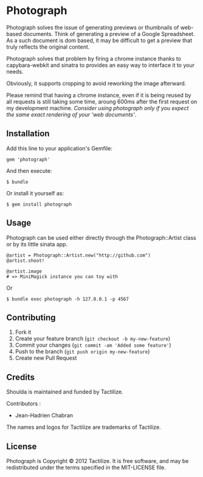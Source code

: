 # Photograph

Photograph solves the issue of generating previews or thumbnails of
web-based documents. Think of generating a preview of a Google
Spreadsheet. As a such document is dom based, it may be difficult to get a preview
that truly reflects the original content. 

Photograph solves that problem by firing a chrome instance thanks to
capybara-webkit and sinatra to provides an easy way to interface it to
your needs. 

Obviously, it supports cropping to avoid reworking the image afterward.

Please remind that having a chrome instance, even if it is being reused
by all requests is still taking some time, aroung 600ms after the first 
request on my development machine. *Consider using photograph only if
you expect the same exact rendering of your 'web documents'*.

## Installation

Add this line to your application's Gemfile:

    gem 'photograph'

And then execute:

    $ bundle

Or install it yourself as:

    $ gem install photograph

## Usage

Photograph can be used either directly through the Photograph::Artist
class or by its little sinata app. 

    @artist = Photograph::Artist.new("http://github.com")
    @artist.shoot!

    @artist.image
    # => MiniMagick instance you can toy with

Or 

    $ bundle exec photograph -h 127.0.0.1 -p 4567

## Contributing

1. Fork it
2. Create your feature branch (`git checkout -b my-new-feature`)
3. Commit your changes (`git commit -am 'Added some feature'`)
4. Push to the branch (`git push origin my-new-feature`)
5. Create new Pull Request

## Credits


Shoulda is maintained and funded by Tactilize.

Contributors : 

* Jean-Hadrien Chabran

The names and logos for Tactilize are trademarks of Tactilize.

## License

Photograph is Copyright © 2012 Tactilize. It is free software, and may be redistributed under the terms specified in the MIT-LICENSE file.
